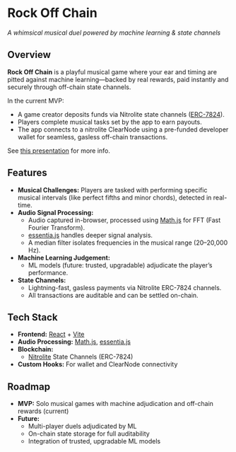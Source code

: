 # Rock Off Chain

_A whimsical musical duel powered by machine learning & state channels_

## Overview

**Rock Off Chain** is a playful musical game where your ear and timing are pitted against machine learning—backed by real rewards, paid instantly and securely through off-chain state channels.

In the current MVP:
- A game creator deposits funds via Nitrolite state channels ([ERC-7824](https://erc7824.org/)).
- Players complete musical tasks set by the app to earn payouts.
- The app connects to a nitrolite ClearNode using a pre-funded developer wallet for seamless, gasless off-chain transactions.

See [this presentation](presentation.pdf) for more info.
## Features

- **Musical Challenges:** Players are tasked with performing specific musical intervals (like perfect fifths and minor chords), detected in real-time.
- **Audio Signal Processing:**
  - Audio captured in-browser, processed using [Math.js](https://mathjs.org/) for FFT (Fast Fourier Transform).
  - [essentia.js](https://mtg.github.io/essentia.js/) handles deeper signal analysis.
  - A median filter isolates frequencies in the musical range (20–20,000 Hz).
- **Machine Learning Judgement:**
  - ML models (future: trusted, upgradable) adjudicate the player’s performance.
- **State Channels:**
  - Lightning-fast, gasless payments via Nitrolite ERC-7824 channels.
  - All transactions are auditable and can be settled on-chain.

## Tech Stack

- **Frontend:** [React](https://react.dev/) + [Vite](https://vitejs.dev/)
- **Audio Processing:** [Math.js](https://mathjs.org/), [essentia.js](https://mtg.github.io/essentia.js/)
- **Blockchain:**
  - [Nitrolite](https://github.com/erc7824/) State Channels (ERC-7824)
- **Custom Hooks:** For wallet and ClearNode connectivity

## Roadmap

- **MVP:** Solo musical games with machine adjudication and off-chain rewards (current)
- **Future:**
  - Multi-player duels adjudicated by ML
  - On-chain state storage for full auditability
  - Integration of trusted, upgradable ML models
